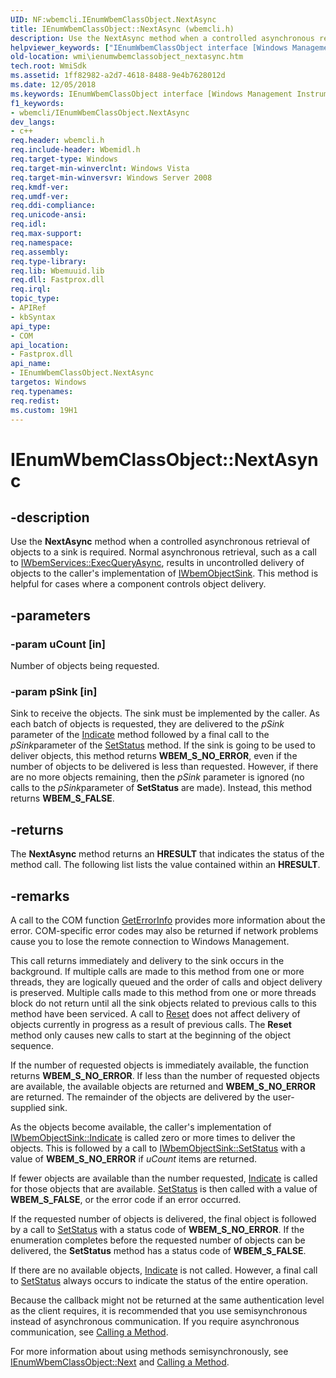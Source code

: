 ```yaml
---
UID: NF:wbemcli.IEnumWbemClassObject.NextAsync
title: IEnumWbemClassObject::NextAsync (wbemcli.h)
description: Use the NextAsync method when a controlled asynchronous retrieval of objects to a sink is required.helpviewer_keywords: ["IEnumWbemClassObject interface [Windows Management Instrumentation]","NextAsync method","IEnumWbemClassObject.NextAsync","IEnumWbemClassObject::NextAsync","NextAsync","NextAsync method [Windows Management Instrumentation]","NextAsync method [Windows Management Instrumentation]","IEnumWbemClassObject interface","_hmm_ienumwbemclassobject_nextasync","wbemcli/IEnumWbemClassObject::NextAsync","wmi.ienumwbemclassobject_nextasync"]
old-location: wmi\ienumwbemclassobject_nextasync.htm
tech.root: WmiSdk
ms.assetid: 1ff82982-a2d7-4618-8488-9e4b7628012d
ms.date: 12/05/2018
ms.keywords: IEnumWbemClassObject interface [Windows Management Instrumentation],NextAsync method, IEnumWbemClassObject.NextAsync, IEnumWbemClassObject::NextAsync, NextAsync, NextAsync method [Windows Management Instrumentation], NextAsync method [Windows Management Instrumentation],IEnumWbemClassObject interface, _hmm_ienumwbemclassobject_nextasync, wbemcli/IEnumWbemClassObject::NextAsync, wmi.ienumwbemclassobject_nextasync
f1_keywords:
- wbemcli/IEnumWbemClassObject.NextAsync
dev_langs:
- c++
req.header: wbemcli.h
req.include-header: Wbemidl.h
req.target-type: Windows
req.target-min-winverclnt: Windows Vista
req.target-min-winversvr: Windows Server 2008
req.kmdf-ver: 
req.umdf-ver: 
req.ddi-compliance: 
req.unicode-ansi: 
req.idl: 
req.max-support: 
req.namespace: 
req.assembly: 
req.type-library: 
req.lib: Wbemuuid.lib
req.dll: Fastprox.dll
req.irql: 
topic_type:
- APIRef
- kbSyntax
api_type:
- COM
api_location:
- Fastprox.dll
api_name:
- IEnumWbemClassObject.NextAsync
targetos: Windows
req.typenames: 
req.redist: 
ms.custom: 19H1
---
```


# IEnumWbemClassObject::NextAsync


## -description


Use the <b>NextAsync</b> method when a controlled asynchronous retrieval of objects to a sink is required. Normal asynchronous retrieval, such as a call to 
<a href="https://docs.microsoft.com/windows/desktop/api/wbemcli/nf-wbemcli-iwbemservices-execqueryasync">IWbemServices::ExecQueryAsync</a>, results in uncontrolled delivery of objects to the caller's implementation of 
<a href="https://docs.microsoft.com/windows/desktop/WmiSdk/iwbemobjectsink">IWbemObjectSink</a>. This method is helpful for cases where a component controls object delivery.


## -parameters




### -param uCount [in]

Number of objects being requested.


### -param pSink [in]

Sink to receive the objects. The sink must be implemented by the caller. As each batch of objects is requested, they are delivered to the <i>pSink</i> parameter of the 
      <a href="https://docs.microsoft.com/windows/desktop/api/wbemcli/nf-wbemcli-iwbemobjectsink-indicate">Indicate</a> method followed by a final call to the <i>pSink</i>parameter of the <a href="https://docs.microsoft.com/windows/desktop/api/wbemcli/nf-wbemcli-iwbemobjectsink-setstatus">SetStatus</a> method. If the sink is going to be used to deliver objects, this method returns <b>WBEM_S_NO_ERROR</b>, even if the number of objects to be delivered is less than requested. However, if there are no more objects remaining, then the <i>pSink</i> parameter is ignored (no calls to the <i>pSink</i>parameter of <b>SetStatus</b> are made). Instead, this method returns <b>WBEM_S_FALSE</b>.


## -returns



The 
<b>NextAsync</b> method returns an <b>HRESULT</b> that indicates the status of the method call. The following list lists the value contained within an <b>HRESULT</b>.




## -remarks



A call to the COM function <a href="https://msdn.microsoft.com/library/ms221032.aspx">GetErrorInfo</a> provides more information about the error. COM-specific error codes may also be returned if network problems cause you to lose the remote connection to Windows Management.

This call returns immediately and delivery to the sink occurs in the background. If multiple calls are made to this method from one or more threads, they are logically queued and the order of calls and object delivery is preserved. Multiple calls made to this method from one or more threads block do not return until all the sink objects related to previous calls to this method have been serviced. A call to 
<a href="https://docs.microsoft.com/windows/desktop/api/wbemcli/nf-wbemcli-ienumwbemclassobject-reset">Reset</a> does not affect delivery of objects currently in progress as a result of previous calls. The 
<b>Reset</b> method only causes new calls to start at the beginning of the object sequence.

If the number of requested objects is immediately available, the function returns <b>WBEM_S_NO_ERROR</b>. If less than the number of requested objects are available, the available objects are returned and <b>WBEM_S_NO_ERROR</b> are returned. The remainder of the objects are delivered by the user-supplied sink.

As the objects become available, the caller's implementation of 
<a href="https://docs.microsoft.com/windows/desktop/api/wbemcli/nf-wbemcli-iwbemobjectsink-indicate">IWbemObjectSink::Indicate</a> is called zero or more times to deliver the objects. This is followed by a call to 
<a href="https://docs.microsoft.com/windows/desktop/api/wbemcli/nf-wbemcli-iwbemobjectsink-setstatus">IWbemObjectSink::SetStatus</a> with a value of <b>WBEM_S_NO_ERROR</b> if <i>uCount</i> items are returned.

If fewer objects are available than the number requested, <a href="https://docs.microsoft.com/windows/desktop/api/wbemcli/nf-wbemcli-iwbemobjectsink-indicate">Indicate</a> is called for those objects that are available. <a href="https://docs.microsoft.com/windows/desktop/api/wbemcli/nf-wbemcli-iwbemobjectsink-setstatus">SetStatus</a> is then called with a value of <b>WBEM_S_FALSE</b>, or the error code if an error occurred.

If the requested number of objects is delivered, the final object is followed by a call to <a href="https://docs.microsoft.com/windows/desktop/api/wbemcli/nf-wbemcli-iwbemobjectsink-setstatus">SetStatus</a> with a status code of <b>WBEM_S_NO_ERROR</b>. If the enumeration completes before the requested number of objects can be delivered, the <b>SetStatus</b> method has a status code of <b>WBEM_S_FALSE</b>.

If there are no available objects, <a href="https://docs.microsoft.com/windows/desktop/api/wbemcli/nf-wbemcli-iwbemobjectsink-indicate">Indicate</a> is not called. However, a final call to <a href="https://docs.microsoft.com/windows/desktop/api/wbemcli/nf-wbemcli-iwbemobjectsink-setstatus">SetStatus</a> always occurs to indicate the status of the entire operation.

Because the callback might not be returned at the same authentication level as the client requires, it is recommended that you use semisynchronous instead of asynchronous communication. If you require asynchronous communication, see <a href="https://docs.microsoft.com/windows/desktop/WmiSdk/calling-a-method">Calling a Method</a>.

For more information about using methods semisynchronously, see <a href="https://docs.microsoft.com/windows/desktop/api/wbemcli/nf-wbemcli-ienumwbemclassobject-next">IEnumWbemClassObject::Next</a> and <a href="https://docs.microsoft.com/windows/desktop/WmiSdk/calling-a-method">Calling a Method</a>.



